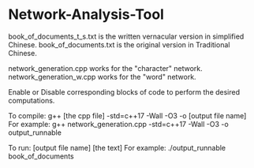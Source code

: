 # Network-Analysis-Tool
book_of_documents_t_s.txt is the written vernacular version in simplified Chinese.
book_of_documents.txt is the original version in Traditional Chinese.

network_generation.cpp works for the "character" network.
network_generation_w.cpp works for the "word" network.

Enable or Disable corresponding blocks of code to perform the desired computations.

To compile: g++ [the cpp file] -std=c++17 -Wall -O3 -o [output file name]
For example: g++ network_generation.cpp -std=c++17 -Wall -O3 -o output_runnable

To run: [output file name] [the text]
For example: ./output_runnable book_of_documents
